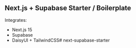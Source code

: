 ## Next.js + Supabase Starter / Boilerplate

Integrates: 
- Next.js 15
- Supabase
- DaisyUI + TailwindCSS# next-supabase-starter
